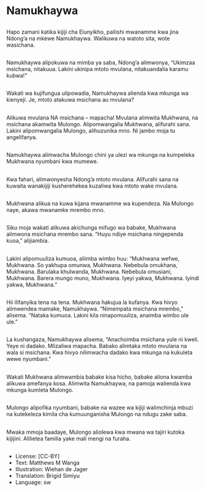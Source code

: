 # Namukhaywa

##
Hapo zamani katika kijiji cha
Elunyikho, paliishi mwanamme
kwa jina Ndong’a na mkewe
Namukhaywa. Walikuwa na
watoto sita, wote wasichana.


##
Namukhaywa alipokuwa na
mimba ya saba, Ndong’a
alimwonya, “Ukimzaa
msichana, nitakuua. Lakini
ukinipa mtoto mvulana,
nitakuandalia karamu kubwa!”


##
Wakati wa kujifungua
ulipowadia, Namukhaywa
alienda kwa mkunga wa
kienyeji. Je, mtoto atakuwa
msichana au mvulana?


##
Alikuwa mvulana NA msichana –
mapacha! Mvulana alimwita
Mukhwana, na msichana
akamwita Mulongo.
Alipomwangalia Mukhwana,
alifurahi sana. Lakini
alipomwangalia Mulongo,
alihuzunika mno. Ni jambo moja
tu angelifanya.


##
Namukhaywa alimwacha
Mulongo chini ya ulezi wa
mkunga na kumpeleka
Mukhwana nyumbani kwa
mumewe.


##
Kwa fahari, alimwonyesha
Ndong’a mtoto mvulana.
Alifurahi sana na kuwaita
wanakijiji kusherehekea
kuzaliwa kwa mtoto wake
mvulana.


##
Mukhwana alikua na kuwa
kijana mwanamme wa
kupendeza. Na Mulongo naye,
akawa mwanamke mrembo
mno.


##
Siku moja wakati alikuwa
akichunga mifugo wa babake,
Mukhwana alimwona msichana
mrembo sana.
“Huyu ndiye msichana
ningependa kuoa,” alijiambia.


##
Lakini alipomuuliza kumuoa,
aliimba wimbo huu:
“Mukhwana wefwe, Mukhwana.
So yakhupa omunwa,
Mukhwana.
Nebebula omukhana,
Mukhwana.
Barulaka khulwanda,
Mukhwana.
Nebebula omusiani, Mukhwana.
Barera mungo muno,
Mukhwana.
Iyeyi yakwa, Mukhwana.
Iyindi yakwa, Mukhwana.”

##
Hii ilifanyika tena na tena.
Mukhwana hakujua la kufanya.
Kwa hivyo alimwendea
mamake, Namukhaywa.
“Nimempata msichana
mrembo,” alisema. “Nataka
kumuoa. Lakini kila
ninapomuuliza, anaimba wimbo
ule ule.”


##
La kushangaza, Namukhaywa
alisema, “Anachoimba
msichana yule ni kweli. Yeye ni
dadako. Mlizaliwa mapacha.
Babako alimtaka mtoto
mvulana na wala si msichana.
Kwa hivyo nilimwacha dadako
kwa mkunga na kukuleta wewe
nyumbani.”


##
Wakati Mukhwana alimwambia
babake kisa hicho, babake
aliona kwamba alikuwa
amefanya kosa. Alimwita
Namukhaywa, na pamoja
walienda kwa mkunga kumleta
Mulongo.


##
Mulongo alipofika nyumbani,
babake na wazee wa kijiji
walimchinja mbuzi na
kutekeleza kimila cha
kumuunganisha Mulongo na
ndugu zake saba.


##
Mwaka mmoja baadaye,
Mulongo aliolewa kwa mwana
wa tajiri kutoka kijijini. Alilietea
familia yake mali mengi na
furaha.


##
* License: [CC-BY]
* Text: Matthews M Wanga
* Illustration: Wiehan de Jager
* Translation: Brigid Simiyu
* Language: sw
